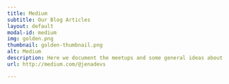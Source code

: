 ```yaml
---
title: Medium
subtitle: Our Blog Articles
layout: default
modal-id: medium
img: golden.png
thumbnail: golden-thumbnail.png
alt: Medium
description: Here we document the meetups and some general ideas about Software Craftsmanship.
url: http://medium.com/@jenadevs

---
```

